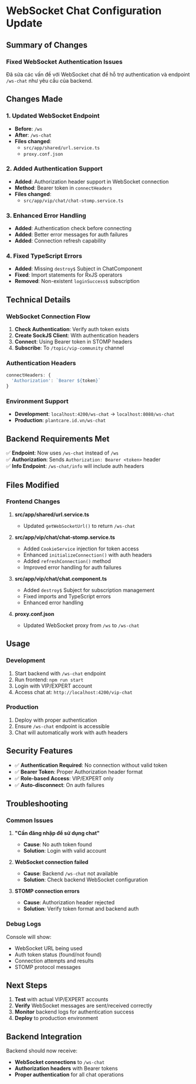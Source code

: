 # WebSocket Chat Configuration Update

## Summary of Changes

### Fixed WebSocket Authentication Issues

Đã sửa các vấn đề với WebSocket chat để hỗ trợ authentication và endpoint `/ws-chat` như yêu cầu của backend.

## Changes Made

### 1. Updated WebSocket Endpoint
- **Before**: `/ws`
- **After**: `/ws-chat`
- **Files changed**: 
  - `src/app/shared/url.service.ts`
  - `proxy.conf.json`

### 2. Added Authentication Support
- **Added**: Authorization header support in WebSocket connection
- **Method**: Bearer token in `connectHeaders`
- **Files changed**:
  - `src/app/vip/chat/chat-stomp.service.ts`

### 3. Enhanced Error Handling
- **Added**: Authentication check before connecting
- **Added**: Better error messages for auth failures
- **Added**: Connection refresh capability

### 4. Fixed TypeScript Errors
- **Added**: Missing `destroy$` Subject in ChatComponent
- **Fixed**: Import statements for RxJS operators
- **Removed**: Non-existent `loginSuccess$` subscription

## Technical Details

### WebSocket Connection Flow
1. **Check Authentication**: Verify auth token exists
2. **Create SockJS Client**: With authentication headers
3. **Connect**: Using Bearer token in STOMP headers
4. **Subscribe**: To `/topic/vip-community` channel

### Authentication Headers
```typescript
connectHeaders: {
  'Authorization': `Bearer ${token}`
}
```

### Environment Support
- **Development**: `localhost:4200/ws-chat` → `localhost:8080/ws-chat`
- **Production**: `plantcare.id.vn/ws-chat`

## Backend Requirements Met

✅ **Endpoint**: Now uses `/ws-chat` instead of `/ws`  
✅ **Authorization**: Sends `Authorization: Bearer <token>` header  
✅ **Info Endpoint**: `/ws-chat/info` will include auth headers  

## Files Modified

### Frontend Changes
1. **src/app/shared/url.service.ts**
   - Updated `getWebSocketUrl()` to return `/ws-chat`

2. **src/app/vip/chat/chat-stomp.service.ts**
   - Added `CookieService` injection for token access
   - Enhanced `initializeConnection()` with auth headers
   - Added `refreshConnection()` method
   - Improved error handling for auth failures

3. **src/app/vip/chat/chat.component.ts**
   - Added `destroy$` Subject for subscription management
   - Fixed imports and TypeScript errors
   - Enhanced error handling

4. **proxy.conf.json**
   - Updated WebSocket proxy from `/ws` to `/ws-chat`

## Usage

### Development
1. Start backend with `/ws-chat` endpoint
2. Run frontend: `npm run start`
3. Login with VIP/EXPERT account
4. Access chat at: `http://localhost:4200/vip-chat`

### Production
1. Deploy with proper authentication
2. Ensure `/ws-chat` endpoint is accessible
3. Chat will automatically work with auth headers

## Security Features

- ✅ **Authentication Required**: No connection without valid token
- ✅ **Bearer Token**: Proper Authorization header format
- ✅ **Role-based Access**: VIP/EXPERT only
- ✅ **Auto-disconnect**: On auth failures

## Troubleshooting

### Common Issues

1. **"Cần đăng nhập để sử dụng chat"**
   - **Cause**: No auth token found
   - **Solution**: Login with valid account

2. **WebSocket connection failed**
   - **Cause**: Backend `/ws-chat` not available
   - **Solution**: Check backend WebSocket configuration

3. **STOMP connection errors**
   - **Cause**: Authorization header rejected
   - **Solution**: Verify token format and backend auth

### Debug Logs
Console will show:
- WebSocket URL being used
- Auth token status (found/not found)
- Connection attempts and results
- STOMP protocol messages

## Next Steps

1. **Test** with actual VIP/EXPERT accounts
2. **Verify** WebSocket messages are sent/received correctly
3. **Monitor** backend logs for authentication success
4. **Deploy** to production environment

## Backend Integration

Backend should now receive:
- **WebSocket connections** to `/ws-chat`
- **Authorization headers** with Bearer tokens
- **Proper authentication** for all chat operations
